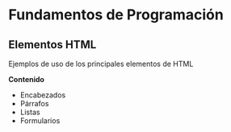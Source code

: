 # Fundamentos de Programación

## Elementos HTML 

Ejemplos de uso de los principales elementos de HTML

**Contenido**

- Encabezados
- Párrafos
- Listas
- Formularios
